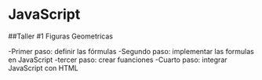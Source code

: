 # JavaScript
##Taller #1 Figuras Geometricas

-Primer paso: definir las fórmulas
-Segundo paso: implementar las formulas en JavaScript
-tercer paso: crear fuanciones
-Cuarto  paso: integrar JavaScript con HTML